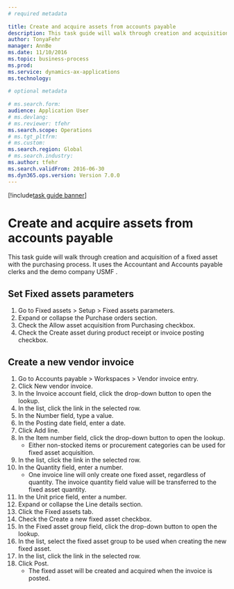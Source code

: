 ```yaml
--- 
# required metadata 
 
title: Create and acquire assets from accounts payable
description: This task guide will walk through creation and acquisition of a fixed asset with the purchasing process. 
author: TonyaFehr 
manager: AnnBe 
ms.date: 11/10/2016
ms.topic: business-process 
ms.prod:  
ms.service: dynamics-ax-applications 
ms.technology:  
 
# optional metadata 
 
# ms.search.form:   
audience: Application User 
# ms.devlang:  
# ms.reviewer: tfehr 
ms.search.scope: Operations 
# ms.tgt_pltfrm:  
# ms.custom:  
ms.search.region: Global
# ms.search.industry: 
ms.author: tfehr 
ms.search.validFrom: 2016-06-30 
ms.dyn365.ops.version: Version 7.0.0 
---
```


[!include[task guide banner](../../includes/task-guide-banner.md)]

# Create and acquire assets from accounts payable

This task guide will walk through creation and acquisition of a fixed asset with the purchasing process.  It uses the Accountant and Accounts payable clerks and the demo company USMF .


## Set Fixed assets parameters
1. Go to Fixed assets > Setup > Fixed assets parameters.
2. Expand or collapse the Purchase orders section.
3. Check the Allow asset acquisition from Purchasing checkbox.
4. Check the Create asset during product receipt or invoice posting checkbox.

## Create a new vendor invoice
1. Go to Accounts payable > Workspaces > Vendor invoice entry.
2. Click New vendor invoice.
3. In the Invoice account field, click the drop-down button to open the lookup.
4. In the list, click the link in the selected row.
5. In the Number field, type a value.
6. In the Posting date field, enter a date.
7. Click Add line.
8. In the Item number field, click the drop-down button to open the lookup.
    * Either non-stocked items or procurement categories can be used for fixed asset acquisition.  
9. In the list, click the link in the selected row.
10. In the Quantity field, enter a number.
    * One invoice line will only create one fixed asset, regardless of quantity.  The invoice quantity field value will be transferred to the fixed asset quantity.  
11. In the Unit price field, enter a number.
12. Expand or collapse the Line details section.
13. Click the Fixed assets tab.
14. Check the Create a new fixed asset checkbox.
15. In the Fixed asset group field, click the drop-down button to open the lookup.
16. In the list, select the fixed asset group to be used when creating the new fixed asset.
17. In the list, click the link in the selected row.
18. Click Post.
    * The fixed asset will be created and acquired when the invoice is posted.  

